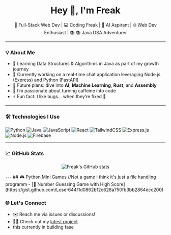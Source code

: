 <h1 align="center">Hey 👋, I'm Freak</h1>

<p align="center">
🚀 Full-Stack Web Dev | 💻 Coding Freak | 🤖 AI Aspirant | 🌐 Web Dev Enthusiast | 📚 📚 Java DSA Adventurer
</p>

---

### 💡 About Me

- 🔭 Learning Data Structures & Algorithms in Java as part of my growth journey
- 🤖 Currently working on a real-time chat application leveraging Node.js (Express) and Python (FastAPI)
- 🌱 Future plans: dive into **AI**, **Machine Learning**, **Rust**, and **Assembly**  
- 🧠 I’m passionate about turning caffeine into code  
- ⚡ Fun fact: I like bugs... when they’re fixed 🐞

---

### 🛠️ Technologies I Use

![Python](https://img.shields.io/badge/-Python-black?style=flat-square&logo=Python)
![Java](https://img.shields.io/badge/Java-black?style=flat-square&logo=openjdk&logoColor=white)
![JavaScript](https://img.shields.io/badge/-JavaScript-black?style=flat-square&logo=javascript)
![React](https://img.shields.io/badge/-React-black?style=flat-square&logo=react)
![TailwindCSS](https://img.shields.io/badge/-TailwindCSS-black?style=flat-square&logo=tailwindcss)
![Express.js](https://img.shields.io/badge/-Express.js-black?style=flat-square&logo=express)
![Node.js](https://img.shields.io/badge/-Node.js-black?style=flat-square&logo=node.js)
![Firebase](https://img.shields.io/badge/-Firebase-black?style=flat-square&logo=firebase)

---

### 📈 GitHub Stats
<p align="center">
<img src="https://github-readme-stats.vercel.app/api?username=Freak644&show_icons=true&theme=radical" alt="Freak's GitHub stats" />
  </p>
<!--
<p align="center">
  
  <p align="center">The GitHub stats is not currently good </p>
</p>
-->
---
## 🎮 Python Mini Games
  //Not a game i think it's just a file handling programm
- [🎯 Number Guessing Game with High Score](https://gist.github.com/Loser644/1d0862bf2c628a750fb3bb2864ecc200)

### 🌐 Let's Connect

- ✉️ Reach me via issues or discussions!
- 🧑‍💻 Check out my [latest project](https://github.com/Freak644/codecove)
- this currently in building fase

